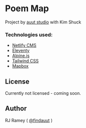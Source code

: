 # Poem Map

Project by [auut studio](https://findauut.com) with Kim Shuck

### Technologies used:

- [Netlify CMS](https://www.netlifycms.org/)
- [Eleventy](https://www.11ty.dev/)
- [Alpine.js](https://github.com/alpinejs/alpine)
- [Tailwind CSS](https://tailwindcss.com/)
- [Mapbox](https://mapbox.com/)



## License

Currently not licensed - coming soon.

## Author

RJ Ramey ( [@findauut](https://twitter.com/findauut) )
